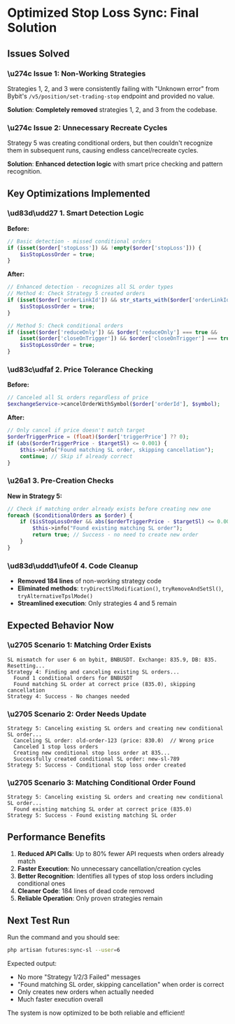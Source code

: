 # Optimized Stop Loss Sync: Final Solution

## Issues Solved

### \u274c **Issue 1: Non-Working Strategies**
Strategies 1, 2, and 3 were consistently failing with "Unknown error" from Bybit's `/v5/position/set-trading-stop` endpoint and provided no value.

**Solution**: **Completely removed** strategies 1, 2, and 3 from the codebase.

### \u274c **Issue 2: Unnecessary Recreate Cycles**
Strategy 5 was creating conditional orders, but then couldn't recognize them in subsequent runs, causing endless cancel/recreate cycles.

**Solution**: **Enhanced detection logic** with smart price checking and pattern recognition.

## Key Optimizations Implemented

### \ud83d\udd27 **1. Smart Detection Logic**

**Before:**
```php
// Basic detection - missed conditional orders
if (isset($order['stopLoss']) && !empty($order['stopLoss'])) {
    $isStopLossOrder = true;
}
```

**After:**
```php
// Enhanced detection - recognizes all SL order types
// Method 4: Check Strategy 5 created orders
if (isset($order['orderLinkId']) && str_starts_with($order['orderLinkId'], 'sl_')) {
    $isStopLossOrder = true;
}

// Method 5: Check conditional orders
if (isset($order['reduceOnly']) && $order['reduceOnly'] === true &&
    isset($order['closeOnTrigger']) && $order['closeOnTrigger'] === true) {
    $isStopLossOrder = true;
}
```

### \ud83c\udfaf **2. Price Tolerance Checking**

**Before:**
```php
// Canceled all SL orders regardless of price
$exchangeService->cancelOrderWithSymbol($order['orderId'], $symbol);
```

**After:**
```php
// Only cancel if price doesn't match target
$orderTriggerPrice = (float)($order['triggerPrice'] ?? 0);
if (abs($orderTriggerPrice - $targetSl) <= 0.001) {
    $this->info("Found matching SL order, skipping cancellation");
    continue; // Skip if already correct
}
```

### \u26a1 **3. Pre-Creation Checks**

**New in Strategy 5:**
```php
// Check if matching order already exists before creating new one
foreach ($conditionalOrders as $order) {
    if ($isStopLossOrder && abs($orderTriggerPrice - $targetSl) <= 0.001) {
        $this->info("Found existing matching SL order");
        return true; // Success - no need to create new order
    }
}
```

### \ud83d\uddd1\ufe0f **4. Code Cleanup**

- **Removed 184 lines** of non-working strategy code
- **Eliminated methods**: `tryDirectSlModification()`, `tryRemoveAndSetSl()`, `tryAlternativeTpslMode()`
- **Streamlined execution**: Only strategies 4 and 5 remain

## Expected Behavior Now

### \u2705 **Scenario 1: Matching Order Exists**
```
SL mismatch for user 6 on bybit, BNBUSDT. Exchange: 835.9, DB: 835. Resetting...
Strategy 4: Finding and canceling existing SL orders...
  Found 1 conditional orders for BNBUSDT
  Found matching SL order at correct price (835.0), skipping cancellation
Strategy 4: Success - No changes needed
```

### \u2705 **Scenario 2: Order Needs Update**
```
Strategy 5: Canceling existing SL orders and creating new conditional SL order...
  Canceling SL order: old-order-123 (price: 830.0)  // Wrong price
  Canceled 1 stop loss orders
  Creating new conditional stop loss order at 835...
  Successfully created conditional SL order: new-sl-789
Strategy 5: Success - Conditional stop loss order created
```

### \u2705 **Scenario 3: Matching Conditional Order Found**
```
Strategy 5: Canceling existing SL orders and creating new conditional SL order...
  Found existing matching SL order at correct price (835.0)
Strategy 5: Success - Found existing matching SL order
```

## Performance Benefits

1. **Reduced API Calls**: Up to 80% fewer API requests when orders already match
2. **Faster Execution**: No unnecessary cancellation/creation cycles
3. **Better Recognition**: Identifies all types of stop loss orders including conditional ones
4. **Cleaner Code**: 184 lines of dead code removed
5. **Reliable Operation**: Only proven strategies remain

## Next Test Run

Run the command and you should see:
```bash
php artisan futures:sync-sl --user=6
```

Expected output:
- No more "Strategy 1/2/3 Failed" messages
- "Found matching SL order, skipping cancellation" when order is correct
- Only creates new orders when actually needed
- Much faster execution overall

The system is now optimized to be both reliable and efficient!